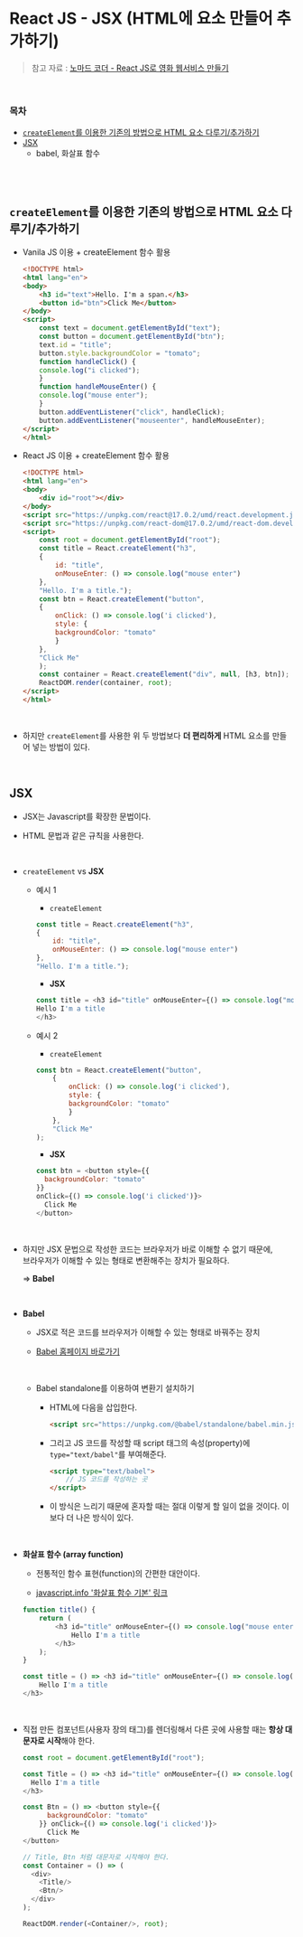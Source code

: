 # React JS - JSX (HTML에 요소 만들어 추가하기)

> 참고 자료 : <a href="https://nomadcoders.co/react-for-beginners">노마드 코더 - React JS로 영화 웹서비스 만들기</a>

<br/>

### 목차

- <a href="https://github.com/SangYoonLee1231/TIL/blob/main/React%20JS/react_jsx.md#createelement%EB%A5%BC-%EC%9D%B4%EC%9A%A9%ED%95%9C-%EA%B8%B0%EC%A1%B4%EC%9D%98-%EB%B0%A9%EB%B2%95%EC%9C%BC%EB%A1%9C-html-%EC%9A%94%EC%86%8C-%EB%8B%A4%EB%A3%A8%EA%B8%B0%EC%B6%94%EA%B0%80%ED%95%98%EA%B8%B0"><code>createElement</code>를 이용한 기존의 방법으로 HTML 요소 다루기/추가하기</a>
- <a href="https://github.com/SangYoonLee1231/TIL/blob/main/React%20JS/react_jsx.md#jsx">JSX</a>
    - babel, 화살표 함수

<br/><br/>

## <code>createElement</code>를 이용한 기존의 방법으로 HTML 요소 다루기/추가하기

- Vanila JS 이용 + createElement 함수 활용

    ```html
    <!DOCTYPE html>
    <html lang="en">
    <body>
        <h3 id="text">Hello. I'm a span.</h3>
        <button id="btn">Click Me</button>
    </body>
    <script>
        const text = document.getElementById("text");
        const button = document.getElementById("btn");
        text.id = "title";
        button.style.backgroundColor = "tomato";
        function handleClick() {
        console.log("i clicked");
        }
        function handleMouseEnter() {
        console.log("mouse enter");
        }
        button.addEventListener("click", handleClick);
        button.addEventListener("mouseenter", handleMouseEnter);
    </script>
    </html>
    ```

- React JS 이용 + createElement 함수 활용

    ```html
    <!DOCTYPE html>
    <html lang="en">
    <body>
        <div id="root"></div>
    </body>
    <script src="https://unpkg.com/react@17.0.2/umd/react.development.js"></script>
    <script src="https://unpkg.com/react-dom@17.0.2/umd/react-dom.development.js"></script>
    <script>
        const root = document.getElementById("root");
        const title = React.createElement("h3",
        {
            id: "title",
            onMouseEnter: () => console.log("mouse enter")
        },
        "Hello. I'm a title.");
        const btn = React.createElement("button", 
        {
            onClick: () => console.log('i clicked'),
            style: {
            backgroundColor: "tomato"
            }
        },
        "Click Me"
        );
        const container = React.createElement("div", null, [h3, btn]);
        ReactDOM.render(container, root);
    </script>
    </html>
    ```

<br/>

- 하지만 <code>createElement</code>를 사용한 위 두 방법보다 <strong>더 편리하게</strong> HTML 요소를 만들어 넣는 방법이 있다.

<br/>

## JSX

- JSX는 Javascript를 확장한 문법이다.

- HTML 문법과 같은 규칙을 사용한다.

<br/>

- <code>createElement</code> vs <strong>JSX</strong>

    - 예시 1

        - <code>createElement</code>

        ```javascript
        const title = React.createElement("h3",
        {
            id: "title",
            onMouseEnter: () => console.log("mouse enter")
        },
        "Hello. I'm a title.");
        ```

        - <strong>JSX</strong>

        ```javascript
        const title = <h3 id="title" onMouseEnter={() => console.log("mouse enter")}>
        Hello I'm a title
        </h3>
        ```

    - 예시 2

        - <code>createElement</code>

        ```javascript
        const btn = React.createElement("button", 
            {
                onClick: () => console.log('i clicked'),
                style: {
                backgroundColor: "tomato"
                }
            },
            "Click Me"
        );
        ```

        - <strong>JSX</strong>

        ```javascript
        const btn = <button style={{
          backgroundColor: "tomato"
        }} 
        onClick={() => console.log('i clicked')}>
          Click Me
        </button>
        ```

<br/>

- 하지만 JSX 문법으로 작성한 코드는 브라우저가 바로 이해할 수 없기 때문에,  
브라우저가 이해할 수 있는 형태로 변환해주는 장치가 필요하다.  

    => <strong>Babel</strong>

<br/>

- <strong>Babel</strong>

    - JSX로 적은 코드를 브라우저가 이해할 수 있는 형태로 바꿔주는 장치

    - <a href="https://babeljs.io/">Babel 홈페이지 바로가기</a>

    <br/>

    - Babel standalone를 이용하여 변환기 설치하기

        - HTML에 다음을 삽입한다.

            ```html
            <script src="https://unpkg.com/@babel/standalone/babel.min.js"></script>
            ```

        - 그리고 JS 코드를 작성할 때 script 태그의 속성(property)에 <code>type="text/babel"</code>를 부여해준다.

            ```html
            <script type="text/babel">
                // JS 코드를 작성하는 곳
            </script>
            ```

        - 이 방식은 느리기 때문에 혼자할 때는 절대 이렇게 할 일이 없을 것이다. 이보다 더 나은 방식이 있다.

<br/>

- <strong>화살표 함수 (array function)</strong>

    - 전통적인 함수 표현(function)의 간편한 대안이다.

    - <a href="https://ko.javascript.info/arrow-functions-basics">javascript.info '화살표 함수 기본' 링크</a>

    ```javascript
    function title() {
        return (
            <h3 id="title" onMouseEnter={() => console.log("mouse enter")}>
                Hello I'm a title
            </h3>
        );
    }
    ```

    ```javascript
    const title = () => <h3 id="title" onMouseEnter={() => console.log("mouse enter")}>
        Hello I'm a title
    </h3>
    ```

<br/>

- 직접 만든 컴포넌트(사용자 장의 태그)를 렌더링해서 다른 곳에 사용할 때는 <strong>항상 대문자로 시작</strong>해야 한다.

    ```javascript
    const root = document.getElementById("root");

    const Title = () => <h3 id="title" onMouseEnter={() => console.log("mouse enter")}>
      Hello I'm a title
    </h3>

    const Btn = () => <button style={{
          backgroundColor: "tomato"
        }} onClick={() => console.log('i clicked')}>
          Click Me
    </button>
    
    // Title, Btn 처럼 대문자로 시작해야 한다.
    const Container = () => (
      <div>
        <Title/>
        <Btn/>
      </div>
    );

    ReactDOM.render(<Container/>, root);
    ```
